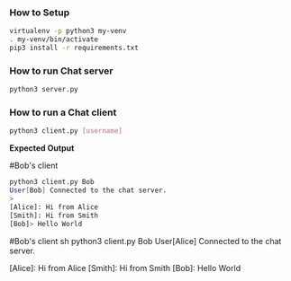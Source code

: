### How to Setup

```sh
virtualenv -p python3 my-venv
. my-venv/bin/activate
pip3 install -r requirements.txt
```

### How to run Chat server

```sh
python3 server.py
```

### How to run a Chat client

```sh
python3 client.py [username]
```

__Expected Output__

#Bob's client
```sh
python3 client.py Bob
User[Bob] Connected to the chat server.
> 
[Alice]: Hi from Alice
[Smith]: Hi from Smith
[Bob]> Hello World
```

#Bob's client
sh
python3 client.py Bob
User[Alice] Connected to the chat server.
> 
[Alice]: Hi from Alice
[Smith]: Hi from Smith
[Bob]: Hello World
```